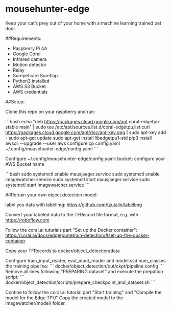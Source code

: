 # mousehunter-edge

Keep your cat’s prey out of your home with a machine learning trained pet door.

##Requirements:

* Raspberry Pi 4A
* Google Coral
* Infrared camera
* Motion detector
* Relay
* Surepetcare Sureflap
* Python3 installed
* AWS S3 Bucket
* AWS credentials


##Setup:

Clone this repo on your raspberry and run:

´´´bash
echo "deb https://packages.cloud.google.com/apt coral-edgetpu-stable main" | sudo tee /etc/apt/sources.list.d/coral-edgetpu.list
curl https://packages.cloud.google.com/apt/doc/apt-key.gpg | sudo apt-key add -
sudo apt-get update
sudo apt-get install libedgetpu1-std
pip3 install awscli --upgrade --user
aws configure
cp config.yaml ~/.config/mousehunter-edge/config.yaml
´´´

Configure  ~/.config/mousehunter-edge/config.yaml:
bucket: configure your AWS Bucket name

´´´bash
sudo systemctl enable mausjaeger.service
sudo systemctl enable imagewatcher.service
sudo systemctl start mausjaeger.service
sudo systemctl start imagewatcher.service
´´´


##Retrain your own object detection model:

label you data with labelImg:
https://github.com/tzutalin/labelImg

Convert your labeled data to the TFRecord file format, e.g. with https://roboflow.com

Follow the coral.ai tuturials part "Set up the Docker container":
https://coral.ai/docs/edgetpu/retrain-detection/#set-up-the-docker-container

Copy your TFRecords to docker/object_detection/data

Configure train_input_reader, eval_input_reader and model.ssd.num_classes  the training pipeline:
´´´
docker/object_detection/out/ckpt/pipeline.config
´´´
Remove all lines following "PREPARING dataset" and execute the prepation script:
´´´
docker/object_detection/scripts/prepare_checkpoint_and_dataset.sh
´´´

Contine to follow the coral.ai tutorial part "Start training" and "Compile the model for the Edge TPU"
Copy the created model to the imagewatcher/model/ folder.






